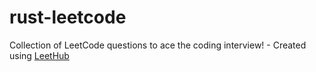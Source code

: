 # rust-leetcode
Collection of LeetCode questions to ace the coding interview! - Created using [LeetHub](https://github.com/QasimWani/LeetHub)
